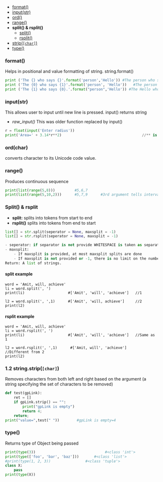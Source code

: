 - [format()](#f)
- [input(str)](#i)
- [ord()](#o)
- [range()](#r)
- **split() & rsplit()**
  - [split()](#s)
  - [rsplit()](#rs)
- [strip(`[char]`)](#st)
- [type()](#t)

<a name=f></a>
### format()
Helps in positional and value formatting of string. string.format()
```py
print ('The {} who says {}'.format('person','Hello')) #The person who says Hello.
print ('The {0} who says {1}'.format('person', 'Hello'))   #The person who says Hello
print ('The {1} who says {0}.'.format("person",'Hello')) #The Hello who says Person
```

<a name=i></a>
### input(str)
This allows user to input until new line is pressed. input() returns string
- *raw_input()* This was older function replaced by input()
```py
r = float(input('Enter radius'))
print('Area=' + 3.14*r**2)                                     //** is Exponetial. ie x^y
```

<a name=o></a>
### ord(char)
converts character to its Unicode code value.

<a name=r></a>
### range()
Produces continuous sequence
```py
print(list(range(5,8)))         #5,6,7
print(list(range(5,10,2)))      #5,7,9      #3rd argument tells interval of sequence
```

### Split() & rsplit
- **split:** splits into tokens from start to end
- **rsplit()** splits into tokens from end to start
```py
list[] = str.split(seperator = None, maxsplit = -1)
list[] = str.rsplit(seperator = None, maxsplit = -1)

- seperator: if separator is not provide WHITESPACE is taken as separator
- maxsplit:
    - If maxsplit is provided, at most maxsplit splits are done
    - If maxsplit is not provided or -1, there is no limit on the number of splits 
Return: A list of strings.
```
<a name=s></a>
#### split example
```
word = 'Amit, will, achieve'
li = word.split(', ')
print(li)                    #['Amit', 'will', 'achieve']   //1

l2 = word.split(', ',1)      #['Amit', 'will, achieve']     //2
print(l2)
```
<a name=rs></a>
#### rsplit example
```
word = 'Amit, will, achieve'
li = word.rsplit(', ')
print(li)                    #['Amit', 'will', 'achieve']   //Same as 1

l2 = word.rsplit(', ',1)      #['Amit, will', 'achieve']    //Different from 2
print(l2)
```

<a name=st></a>
### 1.2 string.strip(`[char]`)
Removes characters from both left and right based on the argument (a string specifying the set of characters to be removed)
```py
def test(gpLink):
    ret = []
    if gpLink.strip() == "":
        print("gpLink is empty")
        return 4;
    return;
print("value=",test(" "))        #gpLink is empty=4
```

<a name=t></a>
### type()
Returns type of Object being passed  
```py
print(type(3))                                #<class 'int'>
print(type(['foo', 'bar', 'baz']))       #<class 'list'>
#print(type(1, 2, 3))                #<class 'tuple'>
class X:
    pass
print(type(X))
```  


